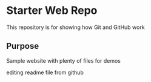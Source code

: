 # Starter Web Repo

This repository is for showing how Git and GitHub work

## Purpose

Sample website with plenty of files for demos

editing readme file from github
